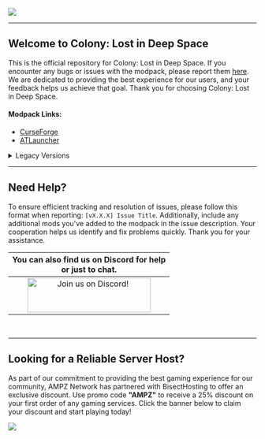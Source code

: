 ![](https://www.bisecthosting.com/images/CF/Colony/BH_NU_HEADER.png)

---

## Welcome to Colony: Lost in Deep Space 

This is the official repository for Colony: Lost in Deep Space. If you encounter any bugs or issues with the modpack, please report them [here](https://github.com/AMPZNetwork/Colony-Lost-In-Deep-Space/issues/new?assignees=&labels=Bug&projects=&template=bug_report.md&title=%5BBUG%5D). We are dedicated to providing the best experience for our users, and your feedback helps us achieve that goal. Thank you for choosing Colony: Lost in Deep Space. 
    
#### Modpack Links: 
- [CurseForge](https://www.curseforge.com/minecraft/modpacks/lost-in-deep-space)
- [ATLauncher](https://atlauncher.com/pack/ColonyLostinDeepSpace)

<details>
<summary>Legacy Versions</summary>
<br>

These versions are no longer receiving updates or support. However, you're welcome to download any of them if you'd like.

- [TechnicPack](https://www.technicpack.net/modpack/colony-lost-in-deep-space.1587981)

</details>

---
## Need Help?

To ensure efficient tracking and resolution of issues, please follow this format when reporting: `[vX.X.X] Issue Title`. Additionally, include any additional mods you've added to the modpack in the issue description. Your cooperation helps us identify and fix problems quickly. Thank you for your assistance.
 
|You can also find us on Discord for help<br>or just to chat.|
|:------------:|
|<a href="https://discord.ampznetwork.com"><img src="https://discord.com/assets/ff41b628a47ef3141164bfedb04fb220.png" alt="Join us on Discord!"  width="250" height="70"></a>|
<br>

---

## Looking for a Reliable Server Host?
As part of our commitment to providing the best gaming experience for our community, AMPZ Network has partnered with BisectHosting to offer an exclusive discount. Use promo code **"AMPZ"** to receive a 25% discount on your first order of any gaming services. Click the banner below to claim your discount and start playing today!

[![](https://www.bisecthosting.com/images/CF/Colony/BH_NU_PROMO.png)](https://bisecthosting.com/AMPZ?r=ColonyREPO)

